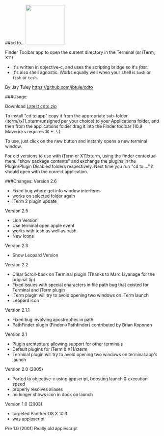 ##cd to...
<img src="https://raw.github.com/jbtule/cdto/master/graphics/elcapitan.png" height="128px" width="128px" />

Finder Toolbar app to open the current directory in the Terminal (or iTerm, X11)

 * It's written in objective-c, and uses the scripting bridge so it's *fast*.
 * It's also shell agnostic. Works equally well when your shell is `bash` or `fish` or `tcsh`.

By Jay Tuley
https://github.com/jbtule/cdto

###Usage:

Download [Latest cdto.zip](https://github.com/jbtule/cdto/releases/latest)

To install "cd to.app" copy it from the appropriate sub-folder (iterm//x11_xterm/unsigned per your choice) to your Applications folder, and then from the applications folder drag it into the Finder toolbar (10.9 Mavericks requires ⌘ + ⌥)

To use, just click on the new button and instanly opens a new terminal window.

For old versions to use with iTerm or X11/xterm, using the finder contextual menu "show package contents"  and exchange the plugins in the Plugin/Plugin Disabled folders respectively.  Next time you run  "cd to ..." it should open with the correct application.


###Changes:
Version 2.6
 * Fixed bug where get info window interferes
 * works on selected folder again
 * iTerm 2 plugin update

Version 2.5
 * Lion Version
 * Use terminal open apple event
 * works with tcsh as well as bash
 * New Icons

Version 2.3
 * Snow Leopard Version

Version 2.2
 * Clear Scroll-back on Terminal plugin (Thanks to Marc Liyanage for the original tip)
 * Fixed issues with special characters in file path bug that existed for Terminal and iTerm plugin
 * iTerm plugin will try to avoid opening two windows on iTerm launch
 * Leopard icon

Version 2.1.1
 * Fixed bug involving apostrophes in path
 * PathFinder plugin (Finder->Pathfinder) contributed by Brian Koponen

Version 2.1
 * Plugin archtexture allowing support for other terminals
 * Default plugins for iTerm & X11/xterm
 * Terminal plugin will try to avoid opening two windows on terminal.app's launch

Version 2.0 (2005)
 * Ported to objective-c using appscript, boosting launch & execution speed
 * properly resolves aliases
 * no longer shows icon in dock on launch

Version 1.0 (2003)
  * targeted Panther OS X 10.3
  * was applescript

Pre 1.0 (2001)
   Really old applescript

